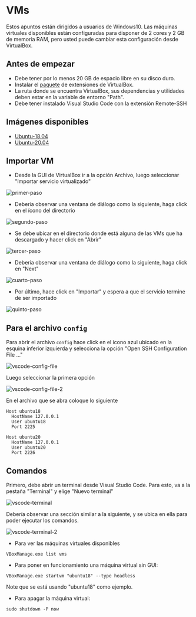 # VMs

Estos apuntos están dirigidos a usuarios de Windows10. Las máquinas virtuales disponibles están configuradas para disponer de 2 cores y 2 GB de memoria RAM, pero usted puede cambiar esta configuración desde VirtualBox.

## Antes de empezar

* Debe tener por lo menos 20 GB de espacio libre en su disco duro.
* Instalar el [paquete](https://drive.google.com/file/d/14INu8uW38vVVi1LEN8iZlwWvrf0QWgmz/view?usp=sharing) de extensiones de VirtualBox.
* La ruta donde se encuentra VirtualBox, sus dependencias y utilidades deben estar en la variable de entorno "Path".
* Debe tener instalado Visual Studio Code con la extensión Remote-SSH

## Imágenes disponibles

* [Ubuntu-18.04](https://drive.google.com/file/d/1az_z5qO1UpoqoB-XD-b2EVzUN09vU1Ud/view?usp=sharing)
* [Ubuntu-20.04](https://drive.google.com/file/d/1m_NJOja1VXeqs6pnyCVahivZhBzPhw9D/view?usp=sharing)

## Importar VM

* Desde la GUI de VirtualBox ir a la opción Archivo, luego seleccionar "Importar servicio virtualizado"

![primer-paso](https://github.com/Stefano1511/imagen_ubuntu/blob/main/imgs/importar-vm.png)

* Debería observar una ventana de diálogo como la siguiente, haga click en el ícono del directorio

![segundo-paso](https://github.com/Stefano1511/imagen_ubuntu/blob/main/imgs/importar-vm-dialogo-1.png)

* Se debe ubicar en el directorio donde está alguna de las VMs que ha descargado y hacer click en "Abrir"

![tercer-paso](https://github.com/Stefano1511/imagen_ubuntu/blob/main/imgs/importar-vm-dialogo-2.png)

* Debería observar una ventana de diálogo como la siguiente, haga click en "Next"

![cuarto-paso](https://github.com/Stefano1511/imagen_ubuntu/blob/main/imgs/importar-vm-dialogo-3.png)

* Por último, hace click en "Importar" y espera a que el servicio termine de ser importado

![quinto-paso](https://github.com/Stefano1511/imagen_ubuntu/blob/main/imgs/importar-vm-dialogo-4.png)

## Para el archivo `config`

Para abrir el archivo `config` hace click en el ícono azul ubicado en la esquina inferior izquierda y selecciona la opción "Open SSH Configuration File ..."

![vscode-config-file](https://github.com/Stefano1511/imagen_ubuntu/blob/main/imgs/vscode-config-file.png)

Luego seleccionar la primera opción

![vscode-config-file-2](https://github.com/Stefano1511/imagen_ubuntu/blob/main/imgs/vscode-config-file-2.png)

En el archivo que se abra coloque lo siguiente

```shell
Host ubuntu18
  HostName 127.0.0.1
  User ubuntu18
  Port 2225

Host ubuntu20
  HostName 127.0.0.1
  User ubuntu20
  Port 2226
```

## Comandos

Primero, debe abrir un terminal desde Visual Studio Code. Para esto, va a la pestaña "Terminal" y elige "Nuevo terminal"

![vscode-terminal](https://github.com/Stefano1511/imagen_ubuntu/blob/main/imgs/vscode-terminal.png)

Debería observar una sección similar a la siguiente, y se ubica en ella para poder ejecutar los comandos.

![vscode-terminal-2](https://github.com/Stefano1511/imagen_ubuntu/blob/main/imgs/vscode-terminal-2.png)

* Para ver las máquinas virtuales disponibles

```shell
VBoxManage.exe list vms
```

* Para poner en funcionamiento una máquina virtual sin GUI:

```shell
VBoxManage.exe startvm "ubuntu18" --type headless
```

Note que se está usando "ubuntu18" como ejemplo.

* Para apagar la máquina virtual:

```shell
sudo shutdown -P now
```
